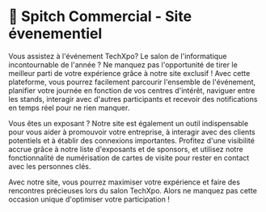 # 🔔 Spitch Commercial - Site évenementiel

Vous assistez à l'événement TechXpo? Le salon de l'informatique incontournable de l'année ? Ne manquez pas l'opportunité de tirer le meilleur parti de votre expérience grâce à notre site exclusif ! Avec cette plateforme, vous pourrez facilement parcourir l'ensemble de l'événement, planifier votre journée en fonction de vos centres d'intérêt, naviguer entre les stands, interagir avec d'autres participants et recevoir des notifications en temps réel pour ne rien manquer.

Vous êtes un exposant ? Notre site est également un outil indispensable pour vous aider à promouvoir votre entreprise, à interagir avec des clients potentiels et à établir des connexions importantes. Profitez d'une visibilité accrue grâce à notre liste d'exposants et de sponsors, et utilisez notre fonctionnalité de numérisation de cartes de visite pour rester en contact avec les personnes clés.

Avec notre site, vous pourrez maximiser votre expérience et faire des rencontres précieuses lors du salon TechXpo. Alors ne manquez pas cette occasion unique d'optimiser votre participation !
